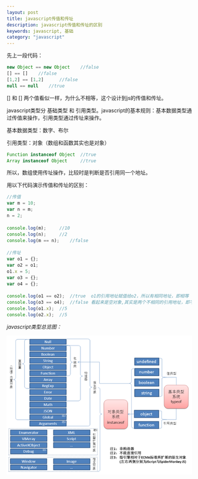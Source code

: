 ```yaml
---
layout: post
title: javascript传值和传址
description: javascript传值和传址的区别
keywords: javascript, 基础
category: "javascript"
---
```


先上一段代码：

```js
new Object == new Object    //false
[] == []    //false
[1,2] == [1,2]      //false
null == null    //true
```

[] 和 [] 两个值看似一样，为什么不相等，这个设计到js的传值和传址。

<!-- more -->

javascript类型分 基础类型 和 引用类型。javascript的基本规则：基本数据类型通过传值来操作，引用类型通过传址来操作。

基本数据类型：数字、布尔

引用类型：对象（数组和函数其实也是对象）

```js
Function instanceof Object  //true
Array instanceof Object     //true
```

所以，数组使用传址操作，比较时是判断是否引用同一个地址。

用以下代码演示传值和传址的区别：

```js
//传值
var m = 10;
var n = m;
n = 2;

console.log(m);     //10
console.log(n);     //2
console.log(m == n);    //false

//传址
var o1 = {};
var o2 = o1;
o1.x = 5;
var o3 = {};
var o4 = {};

console.log(o1 == o2);  //true  o1的引用地址赋值给o2，所以有相同地址，即相等
console.log(o3 == o4);  //false 看起来是空对象,其实是两个不相同的引用地址，即不相等
console.log(o1.x);  //5
console.log(o2.x);  //5
```

*javascript类型总览图：*

<img src="/static/images/js_type.png" alt="">
